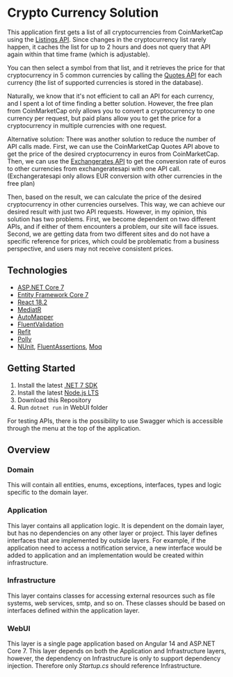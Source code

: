 # Crypto Currency Solution

This application first gets a list of all cryptocurrencies from CoinMarketCap using the [Listings API](https://pro-api.coinmarketcap.com/v1/cryptocurrency/listings/latest). Since changes in the cryptocurrency list rarely happen, it caches the list for up to 2 hours and does not query that API again within that time frame (which is adjustable).

You can then select a symbol from that list, and it retrieves the price for that cryptocurrency in 5 common currencies by calling the [Quotes API](https://pro-api.coinmarketcap.com/v2/cryptocurrency/quotes/latest?symbol=BTC&convert=EUR) for each currency (the list of supported currencies is stored in the database).

Naturally, we know that it's not efficient to call an API for each currency, and I spent a lot of time finding a better solution. However, the free plan from CoinMarketCap only allows you to convert a cryptocurrency to one currency per request, but paid plans allow you to get the price for a cryptocurrency in multiple currencies with one request.

Alternative solution:
There was another solution to reduce the number of API calls made. First, we can use the CoinMarketCap Quotes API above to get the price of the desired cryptocurrency in euros from CoinMarketCap. Then, we can use the [Exchangerates API](http://api.exchangeratesapi.io/latest?access_key=[YourKey]&base=EUR&symbols=GBP,USD,BRL,AUD) to get the conversion rate of euros to other currencies from exchangeratesapi with one API call. (Exchangeratesapi only allows EUR conversion with other currencies in the free plan)

Then, based on the result, we can calculate the price of the desired cryptocurrency in other currencies ourselves. This way, we can achieve our desired result with just two API requests.
However, in my opinion, this solution has two problems. First, we become dependent on two different APIs, and if either of them encounters a problem, our site will face issues. Second, we are getting data from two different sites and do not have a specific reference for prices, which could be problematic from a business perspective, and users may not receive consistent prices.


## Technologies

* [ASP.NET Core 7](https://docs.microsoft.com/en-us/aspnet/core/introduction-to-aspnet-core)
* [Entity Framework Core 7](https://docs.microsoft.com/en-us/ef/core/)
* [React 18.2](https://react.dev/)
* [MediatR](https://github.com/jbogard/MediatR)
* [AutoMapper](https://automapper.org/)
* [FluentValidation](https://fluentvalidation.net/)
* [Refit](https://github.com/reactiveui/refit)
* [Polly](https://learn.microsoft.com/en-us/dotnet/architecture/microservices/implement-resilient-applications/implement-http-call-retries-exponential-backoff-polly)
* [NUnit](https://nunit.org/), [FluentAssertions](https://fluentassertions.com/), [Moq](https://github.com/moq)


## Getting Started
1. Install the latest [.NET 7 SDK](https://dotnet.microsoft.com/download/dotnet/7.0)
2. Install the latest [Node.js LTS](https://nodejs.org/en/)
3. Download this Repository
4. Run `dotnet run` in WebUI folder

For testing APIs, there is the possibility to use Swagger which is accessible through the menu at the top of the application.

## Overview

### Domain

This will contain all entities, enums, exceptions, interfaces, types and logic specific to the domain layer.

### Application

This layer contains all application logic. It is dependent on the domain layer, but has no dependencies on any other layer or project. This layer defines interfaces that are implemented by outside layers. For example, if the application need to access a notification service, a new interface would be added to application and an implementation would be created within infrastructure.

### Infrastructure

This layer contains classes for accessing external resources such as file systems, web services, smtp, and so on. These classes should be based on interfaces defined within the application layer.

### WebUI

This layer is a single page application based on Angular 14 and ASP.NET Core 7. This layer depends on both the Application and Infrastructure layers, however, the dependency on Infrastructure is only to support dependency injection. Therefore only *Startup.cs* should reference Infrastructure.
